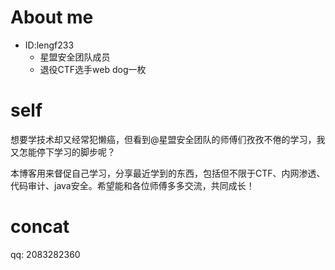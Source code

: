 

# About me

- ID:lengf233
  - 星盟安全团队成员
  - 退役CTF选手web dog一枚

# self

想要学技术却又经常犯懒癌，但看到@星盟安全团队的师傅们孜孜不倦的学习，我又怎能停下学习的脚步呢？

本博客用来督促自己学习，分享最近学到的东西，包括但不限于CTF、内网渗透、代码审计、java安全。希望能和各位师傅多多交流，共同成长！

# concat

qq: 2083282360
